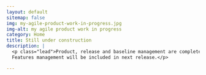 ```yaml
---
layout: default
sitemap: false
img: my-agile-product-work-in-progress.jpg
img-alt: my agile product work in progress
category: Home
title: Still under construction
description: |
  <p class="lead">Product, release and baseline management are completed. 
  Features management will be included in next release.</p>

---
```

